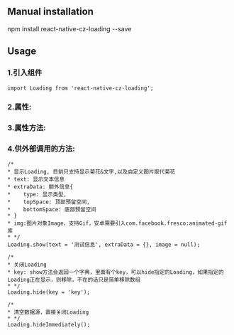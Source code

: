 
## Manual installation

npm install react-native-cz-loading --save

	

## Usage
###  1.引入组件
```
import Loading from 'react-native-cz-loading';
```
###  2.属性:
###  3.属性方法:
###  4.供外部调用的方法:
```
/*
* 显示Loading, 目前只支持显示菊花&文字,以及自定义图片取代菊花
* text: 显示文本信息
* extraData: 额外信息{
*    type: 显示类型,
*    topSpace: 顶部预留空间,
*    bottomSpace: 底部预留空间
* }
* img:图片对象Image，支持Gif，安卓需要引入com.facebook.fresco:animated-gif库
* */
Loading.show(text = '测试信息', extraData = {}, image = null);
```

```
/*
* 关闭Loading
* key: show方法会返回一个字典，里面有个key，可以hide指定的Loading，如果指定的Loading正在显示，则移除，不在的话只是简单移除数组
* */
Loading.hide(key = 'key');
```

```
/*
* 清空数据源，直接关闭Loading
* */
Loading.hideImmediately();
```
